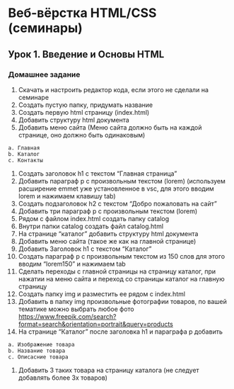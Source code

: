 # Веб-вёрстка HTML/CSS (семинары)
## Урок 1. Введение и Основы HTML
### Домашнее задание

1.    Скачать и настроить редактор кода, если этого не сделали на семинаре
2.    Создать пустую папку, придумать название
3.    Создать первую html страницу (index.html)
4.    Добавить структуру html документа
5.    Добавить меню сайта (Меню сайта должно быть на каждой странице, оно должно быть одинаковым)
```
a. Главная
b. Каталог
c. Контакты
```
1.    Создать заголовок h1 с текстом “Главная страница”
2.    Добавить параграф p с произвольным текстом (lorem) (используем расширение emmet уже установленное в vsc, для этого вводим lorem и нажимаем клавишу tab)
3.    Создать подзаголовок h2 с текстом “Добро пожаловать на сайт”
4.    Добавить три параграф p с произвольным текстом (lorem)
5.    Рядом с файлом index.html создать папку catalog
6.    Внутри папки catalog создать файл catalog.html
7.    На странице “каталог” добавить структуру html документа
8.    Добавить меню сайта (такое же как на главной странице)
9.    Добавить Заголовок h1 с текстом “Каталог”
10.    Создать параграф p с произвольным текстом из 150 слов для этого вводим “lorem150” и нажимаем tab
11.    Сделать переходы с главной страницы на страницу каталог, при нажатии на меню сайта и переход со страницы каталог на главную страницу
12.    Создать папку img и разместить ее рядом с index.html
13.    Добавить в папку img произвольные фотографии товаров, по вашей тематике можно выбрать любое фото https://www.freepik.com/search?format=search&orientation=portrait&query=products
14.    На странице “Каталог” после заголовка h1 и параграфа p добавить
```
a. Изображение товара
b. Название товара
c. Описасние товара
```
1.    Добавить 3 таких товара на страницу каталога (не следует добавлять более 3х товаров)

